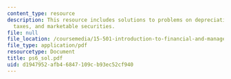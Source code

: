 ```yaml
---
content_type: resource
description: This resource includes solutions to problems on depreciation, deferred
  taxes, and marketable securities.
file: null
file_location: /coursemedia/15-501-introduction-to-financial-and-managerial-accounting-spring-2004/d1947952afb46847109cb93ec52cf940_ps6_sol.pdf
file_type: application/pdf
resourcetype: Document
title: ps6_sol.pdf
uid: d1947952-afb4-6847-109c-b93ec52cf940
---
```

